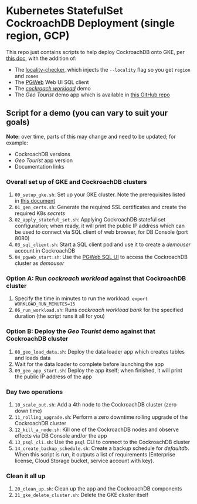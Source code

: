 # Kubernetes StatefulSet CockroachDB Deployment (single region, GCP)

This repo just contains scripts to help deploy CockroachDB onto GKE, per
[this doc](https://www.cockroachlabs.com/docs/stable/deploy-cockroachdb-with-kubernetes?filters=manual),
with the addition of:

* The [locality-checker](https://github.com/cockroachdb/k8s/blob/master/locality-checker/README.md),
which injects the `--locality` flag so you get `region` and `zones`
* The [PGWeb](https://github.com/sosedoff/pgweb) Web UI SQL client
* The [_cockroach workload_](https://www.cockroachlabs.com/docs/stable/cockroach-workload) demo
* The _Geo Tourist_ demo app which is available in [this GitHub repo](https://github.com/cockroachlabs-field/crdb-geo-tourist-iam)

## Script for a demo (you can vary to suit your goals)

**Note:** over time, parts of this may change and need to be updated; for example:
* CockroachDB versions
* _Geo Tourist_ app version
* Documentation links

### Overall set up of GKE and CockroachDB clusters
1. `00_setup_gke.sh`: Set up your GKE cluster.  Note the prerequisites listed in
[this document](https://www.cockroachlabs.com/docs/stable/deploy-cockroachdb-with-kubernetes#hosted-gke)
1. `01_gen_certs.sh`: Generate the required SSL certificates and create the required K8s _secrets_
1. `02_apply_stateful_set.sh`: Applying CockroachDB stateful set configuration; when ready, it will print the public IP address which can be used to connect via SQL client of web browser, for DB Console (port 8080)
1. `03_sql_client.sh`: Start a SQL client pod and use it to create a _demouser_ account in CockroachDB
1. `04_pgweb_start.sh`: Use the [PGWeb SQL UI](https://github.com/sosedoff/pgweb) to access the CockroachDB cluster as _demouser_

### Option A: Run _cockroach workload_ against that CockroachDB cluster
1. Specify the time in minutes to run the workload: `export WORKLOAD_RUN_MINUTES=15`
1. `06_run_workload.sh`: Runs _cockroach workload bank_ for the specified duration (the script runs it all for you)

### Option B: Deploy the _Geo Tourist_ demo against that CockroachDB cluster
1. `08_geo_load_data.sh`: Deploy the data loader app which creates tables and loads data
1. Wait for the data loader to complete before launching the app
1. `09_geo_app_start.sh`: Deploy the app itself; when finished, it will print the public IP address of the app

### Day two operations
1. `10_scale_out.sh`: Add a 4th node to the CockroachDB cluster (zero down time)
1. `11_rolling_upgrade.sh`: Perform a zero downtime rolling upgrade of the CockroachDB cluster
1. `12_kill_a_node.sh`: Kill one of the CockroachDB nodes and observe effects via DB Console and/or the app
1. `13_psql_cli.sh`: Use the `psql` CLI to connect to the CockroachDB cluster
1. `14_create_backup_schedule.sh`: Create a backup schedule for _defaultdb_. When this script is run, it outputs a list of requirements (Enterprise license, Cloud Storage bucket, service account with key).

### Clean it all up
1. `20_clean_up.sh`: Clean up the app and the CockroachDB components
1. `21_gke_delete_cluster.sh`: Delete the GKE cluster itself

